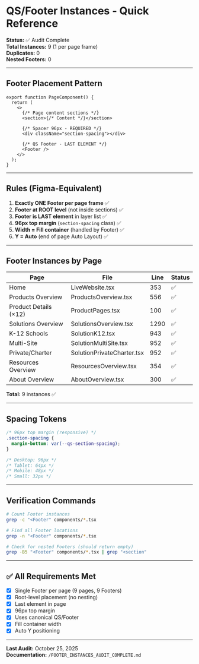 # QS/Footer Instances - Quick Reference

**Status:** ✅ Audit Complete  
**Total Instances:** 9 (1 per page frame)  
**Duplicates:** 0  
**Nested Footers:** 0  

---

## Footer Placement Pattern

```tsx
export function PageComponent() {
  return (
    <>
      {/* Page content sections */}
      <section>{/* Content */}</section>
      
      {/* Spacer 96px - REQUIRED */}
      <div className="section-spacing"></div>

      {/* QS Footer - LAST ELEMENT */}
      <Footer />
    </>
  );
}
```

---

## Rules (Figma-Equivalent)

1. **Exactly ONE Footer per page frame** ✅
2. **Footer at ROOT level** (not inside sections) ✅
3. **Footer is LAST element** in layer list ✅
4. **96px top margin** (`section-spacing` class) ✅
5. **Width = Fill container** (handled by Footer) ✅
6. **Y = Auto** (end of page Auto Layout) ✅

---

## Footer Instances by Page

| Page | File | Line | Status |
|------|------|------|--------|
| Home | LiveWebsite.tsx | 353 | ✅ |
| Products Overview | ProductsOverview.tsx | 556 | ✅ |
| Product Details (×12) | ProductPages.tsx | 100 | ✅ |
| Solutions Overview | SolutionsOverview.tsx | 1290 | ✅ |
| K-12 Schools | SolutionK12.tsx | 943 | ✅ |
| Multi-Site | SolutionMultiSite.tsx | 952 | ✅ |
| Private/Charter | SolutionPrivateCharter.tsx | 952 | ✅ |
| Resources Overview | ResourcesOverview.tsx | 354 | ✅ |
| About Overview | AboutOverview.tsx | 300 | ✅ |

**Total:** 9 instances ✅

---

## Spacing Tokens

```css
/* 96px top margin (responsive) */
.section-spacing {
  margin-bottom: var(--qs-section-spacing);
}

/* Desktop: 96px */
/* Tablet: 64px */
/* Mobile: 48px */
/* Small: 32px */
```

---

## Verification Commands

```bash
# Count Footer instances
grep -c "<Footer" components/*.tsx

# Find all Footer locations
grep -n "<Footer" components/*.tsx

# Check for nested Footers (should return empty)
grep -B5 "<Footer" components/*.tsx | grep "<section"
```

---

## ✅ All Requirements Met

- [x] Single Footer per page (9 pages, 9 Footers)
- [x] Root-level placement (no nesting)
- [x] Last element in page
- [x] 96px top margin
- [x] Uses canonical QS/Footer
- [x] Fill container width
- [x] Auto Y positioning

---

**Last Audit:** October 25, 2025  
**Documentation:** `/FOOTER_INSTANCES_AUDIT_COMPLETE.md`
